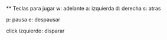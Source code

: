 ** Teclas para jugar
w: adelante
a: izquierda
d: derecha
s: atras

p: pausa
e: despausar

click izquierdo: disparar